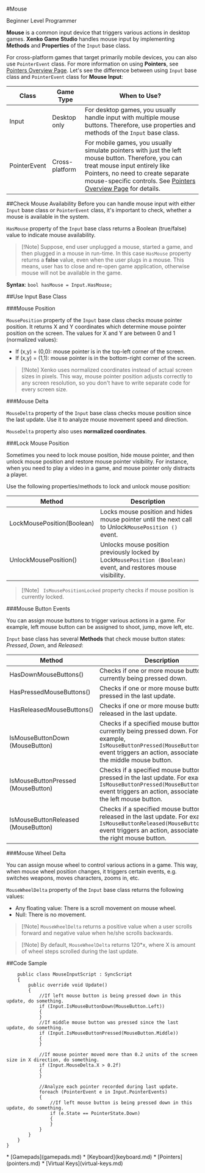 #Mouse

<span class="label label-doc-level">Beginner</span>
<span class="label label-doc-audience">Level Programmer</span>

**Mouse** is a common input device that triggers various actions in desktop games.
**Xenko Game Studio** handles mouse input by implementing **Methods** and **Properties** of the ```Input``` base class.

For cross-platform games that target primarily mobile devices, you can also use ```PointerEvent``` class.
For more information on using **Pointers**, see [Pointers Overview Page](pointers.md).
Let's see the difference between using ```Input``` base class and ```PointerEvent``` class for **Mouse Input**:

| Class | Game Type | When to Use? |
| --- | --- | --- |
| Input | Desktop only | For desktop games, you usually handle input with multiple mouse buttons. Therefore, use properties and methods of the ```Input``` base class. |
| PointerEvent | Cross-platform | For mobile games, you usually simulate pointers with just the left mouse button. Therefore, you can treat mouse input entirely like Pointers, no need to create separate mouse-specific controls. See [Pointers Overview Page](pointers.md) for details. |


##Check Mouse Availability
Before you can handle mouse input with either ```Input``` base class or ```PointerEvent``` class, it's important to check, whether a mouse is available in the system.

```HasMouse``` property of the ```Input``` base class returns a Boolean (true/false) value to indicate mouse availability.

> [!Note] Suppose, end user unplugged a mouse, started a game, and then plugged in a mouse in run-time.
> In this case ```HasMouse``` property returns a **false** value, even when the user plugs in a mouse.
> This means, user has to close and re-open game application, otherwise mouse will not be available in the game.

**Syntax**: ```bool hasMouse = Input.HasMouse;```

##Use Input Base Class

###Mouse Position

```MousePosition``` property of the ```Input``` base class checks mouse pointer position.
It returns X and Y coordinates which determine mouse pointer position on the screen.
The values for X and Y are between 0 and 1 (normalized values):

* If (x,y) = (0,0): mouse pointer is in the top-left corner of the screen.
* If (x,y) = (1,1): mouse pointer is in the bottom-right corner of the screen.

> [!Note] Xenko uses normalized coordinates instead of actual screen sizes in pixels.
> This way, mouse pointer position adjusts correctly to any screen resolution,
> so you don't have to write separate code for every screen size.

###Mouse Delta

```MouseDelta``` property of the ```Input``` base class checks mouse position since the last update. Use it to analyze mouse movement speed and direction.

```MouseDelta``` property also uses **normalized coordinates**.

###Lock Mouse Position

Sometimes you need to lock mouse position, hide mouse pointer, and then unlock mouse position and restore mouse pointer visibility.
For instance, when you need to play a video in a game, and mouse pointer only distracts a player.

Use the following properties/methods to lock and unlock mouse position:

| Method | Description |
| --- | --- |
| LockMousePosition(Boolean) | Locks mouse position and hides mouse pointer until the next call to Unlock```MousePosition ()``` event. |
| UnlockMousePosition() | Unlocks mouse position previously locked by Lock```MousePosition (Boolean)``` event, and restores mouse visibility. |


> [!Note] ``` IsMousePositionLocked``` property checks if mouse position is currently locked.

###Mouse Button Events

You can assign mouse buttons to trigger various actions in a game. For example, left mouse button can be assigned to shoot, jump, move left, etc.

```Input``` base class has several **Methods** that check mouse button states: _Pressed_, _Down_, and _Released_:

| Method | Description |
| --- | --- |
| HasDownMouseButtons() | Checks if one or more mouse buttons are currently being pressed down. |
| HasPressedMouseButtons() | Checks if one or more mouse buttons were pressed in the last update. |
| HasReleasedMouseButtons() | Checks if one or more mouse buttons were released in the last update. |
| IsMouseButtonDown (MouseButton) | Checks if a specified mouse button is currently being pressed down. For example, ```IsMouseButtonPressed(MouseButton.Middle)``` event triggers an action, associated with the middle mouse button. |
| IsMouseButtonPressed (MouseButton) | Checks if a specified mouse button was pressed in the last update. For example, ```IsMouseButtonPressed(MouseButton.Left)``` event triggers an action, associated with the left mouse button. |
| IsMouseButtonReleased (MouseButton) | Checks if a specified mouse button was released in the last update. For example, ```IsMouseButtonReleased(MouseButton.Right)``` event triggers an action, associated with the right mouse button. |

###Mouse Wheel Delta 

You can assign mouse wheel to control various actions in a game. This way, when mouse wheel position changes, it triggers certain events, e.g. switches weapons, moves characters, zooms in, etc.

```MouseWheelDelta``` property of the ```Input``` base class returns the following values:

* Any floating value: There is a scroll movement on mouse wheel.
* Null: There is no movement.

> [!Note] ``MouseWheelDelta`` returns a positive value when a user scrolls forward and negative value when he/she scrolls backwards.

> [!Note] By default, ``MouseWheelDelta`` returns 120*x, where X is amount of wheel steps scrolled during the last update.

##Code Sample

```
    public class MouseInputScript : SyncScript
    {
        public override void Update()
        {
            //If left mouse button is being pressed down in this update, do something.
            if (Input.IsMouseButtonDown(MouseButton.Left))
            {   
            }
            //If middle mouse button was pressed since the last update, do something.
            if (Input.IsMouseButtonPressed(MouseButton.Middle))
            {  
            }

            //If mouse pointer moved more than 0.2 units of the screen size in X direction, do something.
            if (Input.MouseDelta.X > 0.2f)
            {
            }
            
            //Analyze each pointer recorded during last update.
            foreach (PointerEvent e in Input.PointerEvents)
            {   
                //If left mouse button is being pressed down in this update, do something.
                if (e.State == PointerState.Down)
                {
                }
            }
        }
    }
}
```

<div class="doc-relatedtopics">
* [Gamepads](gamepads.md)
* [Keyboard](keyboard.md)
* [Pointers](pointers.md)
* [Virtual Keys](virtual-keys.md)
</div>
